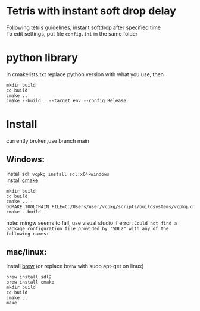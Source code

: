 # Tetris with instant soft drop delay
Following tetris guidelines, instant softdrop after specified time\
To edit settings, put file `config.ini` in the same folder
# python library
In cmakelists.txt replace python version with what you use, then
```
mkdir build
cd build
cmake ..
cmake --build . --target env --config Release
```
# Install
currently broken,use branch main
## Windows:
install sdl: `vcpkg install sdl:x64-windows`\
install [cmake](https://cmake.org/download/)
```
mkdir build
cd build
cmake .. -DCMAKE_TOOLCHAIN_FILE=C:/Users/user/vcpkg/scripts/buildsystems/vcpkg.cmake
cmake --build .
```
note: mingw seems to fail, use visual studio if error:
`Could not find a package configuration file provided by "SDL2" with any of the following names:`
## mac/linux:
Install [brew](https://brew.sh)
(or replace brew with sudo apt-get on linux)
```
brew install sdl2
brew install cmake
mkdir build
cd build
cmake ..
make
```



